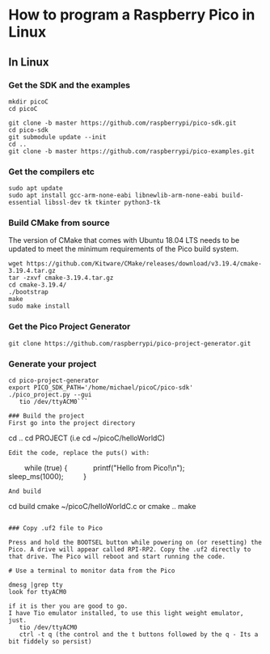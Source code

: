 # How to program a Raspberry Pico in Linux

## In Linux
### Get the SDK and the examples
```
mkdir picoC
cd picoC

git clone -b master https://github.com/raspberrypi/pico-sdk.git
cd pico-sdk
git submodule update --init
cd ..
git clone -b master https://github.com/raspberrypi/pico-examples.git
```
### Get the compilers etc
```
sudo apt update
sudo apt install gcc-arm-none-eabi libnewlib-arm-none-eabi build-essential libssl-dev tk tkinter python3-tk
```

### Build CMake from source
The version of CMake that comes with Ubuntu 18.04 LTS needs to be updated to meet the minimum requirements of the Pico build system.

```
wget https://github.com/Kitware/CMake/releases/download/v3.19.4/cmake-3.19.4.tar.gz
tar -zxvf cmake-3.19.4.tar.gz
cd cmake-3.19.4/
./bootstrap
make
sudo make install
```

### Get the Pico Project Generator

```
git clone https://github.com/raspberrypi/pico-project-generator.git
```

### Generate your project


```
cd pico-project-generator
export PICO_SDK_PATH='/home/michael/picoC/pico-sdk'
./pico_project.py --gui
   tio /dev/ttyACM0```

### Build the project
First go into the project directory
```
cd ..
cd PROJECT (i.e cd ~/picoC/helloWorldC)
```
Edit the code, replace the puts() with:
```
        while (true) {
            printf("Hello from Pico!\n");
            sleep_ms(1000);
         }
```
And build
```
cd build
cmake ~/picoC/helloWorldC.c or cmake ..
make
```

### Copy .uf2 file to Pico

Press and hold the BOOTSEL button while powering on (or resetting) the Pico. A drive will appear called RPI-RP2. Copy the .uf2 directly to that drive. The Pico will reboot and start running the code.

# Use a terminal to monitor data from the Pico

dmesg |grep tty
look for ttyACM0

if it is ther you are good to go.
I have Tio emulator installed, to use this light weight emulator, just.
   tio /dev/ttyACM0
   ctrl -t q (the control and the t buttons followed by the q - Its a bit fiddely so persist)
   
   
